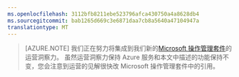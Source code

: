 ```yaml
---
ms.openlocfilehash: 3112bfb8211ebe523796afca430750a4a8628db4
ms.sourcegitcommit: bab1265d669c3e6871daa7cb8a5640a47104947a
translationtype: MT
---
```

> [AZURE.NOTE]
> 我们正在努力将集成到我们新的[Microsoft 操作管理套件](http://microsoft.com/oms)的运营洞察力。 虽然运营洞察力保持 Azure 服务和本文中描述的功能保持不变，您会注意到运营的见解很快改 Microsoft 操作管理套件中的引用。 
